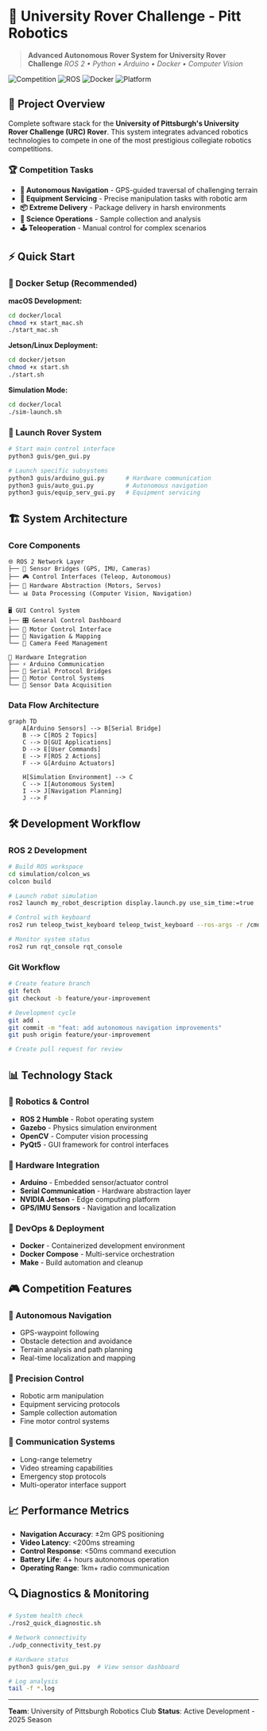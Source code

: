 # 🚀 University Rover Challenge - Pitt Robotics

> **Advanced Autonomous Rover System for University Rover Challenge**
> *ROS 2 • Python • Arduino • Docker • Computer Vision*

![Competition](https://img.shields.io/badge/Competition-University%20Rover%20Challenge-orange)
![ROS](https://img.shields.io/badge/ROS-2%20Humble-blue)
![Docker](https://img.shields.io/badge/Docker-Enabled-success)
![Platform](https://img.shields.io/badge/Platform-Jetson%20|%20macOS-lightgrey)

## 🎯 Project Overview

Complete software stack for the **University of Pittsburgh's University Rover Challenge (URC) Rover**. This system integrates advanced robotics technologies to compete in one of the most prestigious collegiate robotics competitions.

### 🏆 Competition Tasks
- **🚶 Autonomous Navigation** - GPS-guided traversal of challenging terrain
- **🎯 Equipment Servicing** - Precise manipulation tasks with robotic arm
- **📦 Extreme Delivery** - Package delivery in harsh environments
- **🔬 Science Operations** - Sample collection and analysis
- **🕹️ Teleoperation** - Manual control for complex scenarios

## ⚡ Quick Start

### 🐳 Docker Setup (Recommended)

**macOS Development:**
```bash
cd docker/local
chmod +x start_mac.sh
./start_mac.sh
```

**Jetson/Linux Deployment:**
```bash
cd docker/jetson
chmod +x start.sh
./start.sh
```

**Simulation Mode:**
```bash
cd docker/local
./sim-launch.sh
```

### 🤖 Launch Rover System

```bash
# Start main control interface
python3 guis/gen_gui.py

# Launch specific subsystems
python3 guis/arduino_gui.py      # Hardware communication
python3 guis/auto_gui.py         # Autonomous navigation
python3 guis/equip_serv_gui.py   # Equipment servicing
```

## 🏗️ System Architecture

### **Core Components**

```
🌐 ROS 2 Network Layer
├── 📡 Sensor Bridges (GPS, IMU, Cameras)
├── 🎮 Control Interfaces (Teleop, Autonomous)
├── 🤖 Hardware Abstraction (Motors, Servos)
└── 📊 Data Processing (Computer Vision, Navigation)

🖥️ GUI Control System
├── 🎛️ General Control Dashboard
├── 🚗 Motor Control Interface
├── 🧭 Navigation & Mapping
└── 📸 Camera Feed Management

🔧 Hardware Integration
├── ⚡ Arduino Communication
├── 📶 Serial Protocol Bridges
├── 🎯 Motor Control Systems
└── 📡 Sensor Data Acquisition
```

### **Data Flow Architecture**

```mermaid
graph TD
    A[Arduino Sensors] --> B[Serial Bridge]
    B --> C[ROS 2 Topics]
    C --> D[GUI Applications]
    D --> E[User Commands]
    E --> F[ROS 2 Actions]
    F --> G[Arduino Actuators]

    H[Simulation Environment] --> C
    C --> I[Autonomous System]
    I --> J[Navigation Planning]
    J --> F
```

## 🛠️ Development Workflow

### **ROS 2 Development**

```bash
# Build ROS workspace
cd simulation/colcon_ws
colcon build

# Launch robot simulation
ros2 launch my_robot_description display.launch.py use_sim_time:=true

# Control with keyboard
ros2 run teleop_twist_keyboard teleop_twist_keyboard --ros-args -r /cmd_vel:=/teleop_cmd_vel

# Monitor system status
ros2 run rqt_console rqt_console
```

### **Git Workflow**
```bash
# Create feature branch
git fetch
git checkout -b feature/your-improvement

# Development cycle
git add .
git commit -m "feat: add autonomous navigation improvements"
git push origin feature/your-improvement

# Create pull request for review
```

## 📊 Technology Stack

### **🤖 Robotics & Control**
- **ROS 2 Humble** - Robot operating system
- **Gazebo** - Physics simulation environment
- **OpenCV** - Computer vision processing
- **PyQt5** - GUI framework for control interfaces

### **🔧 Hardware Integration**
- **Arduino** - Embedded sensor/actuator control
- **Serial Communication** - Hardware abstraction layer
- **NVIDIA Jetson** - Edge computing platform
- **GPS/IMU Sensors** - Navigation and localization

### **🚀 DevOps & Deployment**
- **Docker** - Containerized development environment
- **Docker Compose** - Multi-service orchestration
- **Make** - Build automation and cleanup

## 🎮 Competition Features

### **🧠 Autonomous Navigation**
- GPS-waypoint following
- Obstacle detection and avoidance
- Terrain analysis and path planning
- Real-time localization and mapping

### **🎯 Precision Control**
- Robotic arm manipulation
- Equipment servicing protocols
- Sample collection automation
- Fine motor control systems

### **📡 Communication Systems**
- Long-range telemetry
- Video streaming capabilities
- Emergency stop protocols
- Multi-operator interface support

## 📈 Performance Metrics

- **Navigation Accuracy**: ±2m GPS positioning
- **Video Latency**: <200ms streaming
- **Control Response**: <50ms command execution
- **Battery Life**: 4+ hours autonomous operation
- **Operating Range**: 1km+ radio communication

## 🔍 Diagnostics & Monitoring

```bash
# System health check
./ros2_quick_diagnostic.sh

# Network connectivity
./udp_connectivity_test.py

# Hardware status
python3 guis/gen_gui.py  # View sensor dashboard

# Log analysis
tail -f *.log
```

---

**Team**: University of Pittsburgh Robotics Club
**Status**: Active Development - 2025 Season
